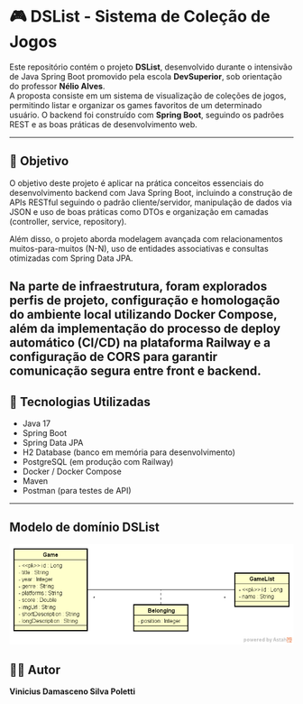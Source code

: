 # 🎮 DSList - Sistema de Coleção de Jogos

Este repositório contém o projeto **DSList**, desenvolvido durante o intensivão de Java Spring Boot promovido pela escola **DevSuperior**, sob orientação do professor **Nélio Alves**.  
A proposta consiste em um sistema de visualização de coleções de jogos, permitindo listar e organizar os games favoritos de um determinado usuário. O backend foi construído com **Spring Boot**, seguindo os padrões REST e as boas práticas de desenvolvimento web.

---

## 🎯 Objetivo

O objetivo deste projeto é aplicar na prática conceitos essenciais do desenvolvimento backend com Java Spring Boot, incluindo a construção de APIs RESTful seguindo o padrão cliente/servidor, manipulação de dados via JSON e uso de boas práticas como DTOs e organização em camadas (controller, service, repository).

Além disso, o projeto aborda modelagem avançada com relacionamentos muitos-para-muitos (N-N), uso de entidades associativas e consultas otimizadas com Spring Data JPA.

Na parte de infraestrutura, foram explorados perfis de projeto, configuração e homologação do ambiente local utilizando Docker Compose, além da implementação do processo de deploy automático (CI/CD) na plataforma Railway e a configuração de CORS para garantir comunicação segura entre front e backend.
---

## 🚀 Tecnologias Utilizadas

- Java 17  
- Spring Boot  
- Spring Data JPA  
- H2 Database (banco em memória para desenvolvimento)  
- PostgreSQL (em produção com Railway)  
- Docker / Docker Compose  
- Maven  
- Postman (para testes de API)

---

## Modelo de domínio DSList
![Modelo de domínio DSList](https://raw.githubusercontent.com/devsuperior/java-spring-dslist/main/resources/dslist-model.png)

## 👨‍💻 Autor

**Vinicius Damasceno Silva Poletti**
